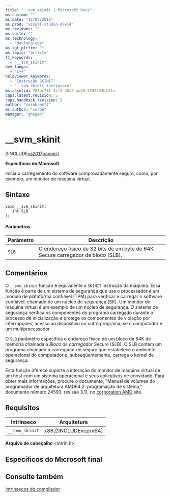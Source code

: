 ```yaml
---
title: "__svm_skinit | Microsoft Docs"
ms.custom: ""
ms.date: "12/03/2016"
ms.prod: "visual-studio-dev14"
ms.reviewer: ""
ms.suite: ""
ms.technology: 
  - "devlang-cpp"
ms.tgt_pltfrm: ""
ms.topic: "article"
f1_keywords: 
  - "__svm_skinit"
dev_langs: 
  - "C++"
helpviewer_keywords: 
  - "Instrução SKINIT"
  - "__svm_skinit intrínseco"
ms.assetid: 787ec781-4cf2-40a2-aa20-5192334b131a
caps.latest.revision: 5
caps.handback.revision: 5
author: "corob-msft"
ms.author: "corob"
manager: "ghogen"
---
```

# __svm_skinit
[!INCLUDE[vs2017banner](../assembler/inline/includes/vs2017banner.md)]

**Específicos do Microsoft**  
  
 Inicia o carregamento do software comprovadamente seguro, como, por exemplo, um monitor de máquina virtual.  
  
## Sintaxe  
  
```  
void __svm_skinit(  
   int SLB  
);  
```  
  
#### Parâmetros  
  
|Parâmetro|Descrição|  
|---------------|---------------|  
|`SLB`|O endereço físico de 32 bits de um byte de 64K Secure carregador de bloco \(SLB\).|  
  
## Comentários  
 O `__svm_skinit` função é equivalente a `SKINIT` instrução da máquina.  Essa função é parte de um sistema de segurança que usa o processador e um módulo de plataforma confiável \(TPM\) para verificar e carregar o software confiável, chamado de um núcleo de segurança \(SK\).  Um monitor de máquina virtual é um exemplo de um núcleo de segurança.  O sistema de segurança verifica os componentes do programa carregado durante o processo de inicialização e protege os componentes de violação por interrupções, acesso ao dispositivo ou outro programa, se o computador é um multiprocessador.  
  
 O `SLB` parâmetro especifica o endereço físico de um bloco de 64K de memória chamada a  *Bloco de carregador Secure* \(SLB\).  O SLB contém um programa chamado o carregador de seguro que estabelece o ambiente operacional do computador e, subseqüentemente, carrega o kernel de segurança.  
  
 Esta função oferece suporte a interação do monitor de máquina virtual de um host com um sistema operacional e seus aplicativos de convidado.  Para obter mais informações, procure o documento, "Manual de volumes do programador de arquitetura AMD64 2: programação de sistema," documento número 24593, revisão 3.11, no [corporation AMD](http://go.microsoft.com/fwlink/?LinkId=23746) site.  
  
## Requisitos  
  
|Intrínseco|Arquitetura|  
|----------------|-----------------|  
|`__svm_skinit`|x86,[!INCLUDE[vcprx64](../Token/vcprx64_md.md)]|  
  
 **Arquivo de cabeçalho** \<intrin.h\>  
  
## Específicos do Microsoft final  
  
## Consulte também  
 [Intrínsecos do compilador](../intrinsics/compiler-intrinsics.md)